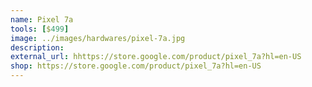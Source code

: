 ```yaml
---
name: Pixel 7a
tools: [$499]
image: ../images/hardwares/pixel-7a.jpg
description: 
external_url: hhttps://store.google.com/product/pixel_7a?hl=en-US
shop: https://store.google.com/product/pixel_7a?hl=en-US
---
```

